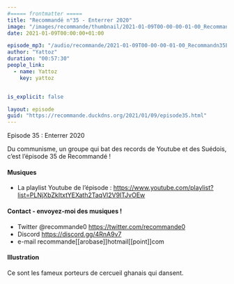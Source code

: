 ```yaml
---
#===== frontmatter =====
title: "Recommandé n°35 - Enterrer 2020"
image: "/images/recommande/thumbnail/2021-01-09T00-00-00-01-00_Recommandn35Enterrer2020.jpg"
date: 2021-01-09T00:00:00+01:00

episode_mp3: "/audio/recommande/2021-01-09T00-00-00-01-00_Recommandn35Enterrer2020.mp3"
author: "Yattoz"
duration: "00:57:30"
people_link: 
  - name: Yattoz
    key: yattoz


is_explicit: false

layout: episode
guid: "https://recommande.duckdns.org/2021/01/09/episode35.html"
---
```


<PodcastHeader/>

<!-- ECRIRE LA DESCRIPTION DE L'EPISODE SOUS CETTE LIGNE -->


 Episode 35 : Enterrer 2020 

<p>Du communisme, un groupe qui bat des records de Youtube et des Suédois, c’est l’épisode 35 de Recommandé !</p>

<h4>Musiques</h4>

<ul>
  <li>La playlist Youtube de l’épisode : <a href="https://www.youtube.com/playlist?list=PLNjXbZkItxtYEXath2TaqVl2V9ITJvOEw" rel="nofollow">https://www.youtube.com/playlist?list=PLNjXbZkItxtYEXath2TaqVl2V9ITJvOEw</a></li>
</ul>

<h4>Contact - envoyez-moi des musiques !</h4>

<ul>
  <li>Twitter @recommande0 <a href="https://twitter.com/recommande0" rel="nofollow">https://twitter.com/recommande0</a></li>
  <li>Discord <a href="https://discord.gg/4RnA9v7" rel="nofollow">https://discord.gg/4RnA9v7</a></li>
  <li>e-mail recommande[[arobase]]hotmail[[point]]com</li>
</ul>

<h4>Illustration</h4>

<p>Ce sont les fameux porteurs de cercueil ghanais qui dansent.</p>


